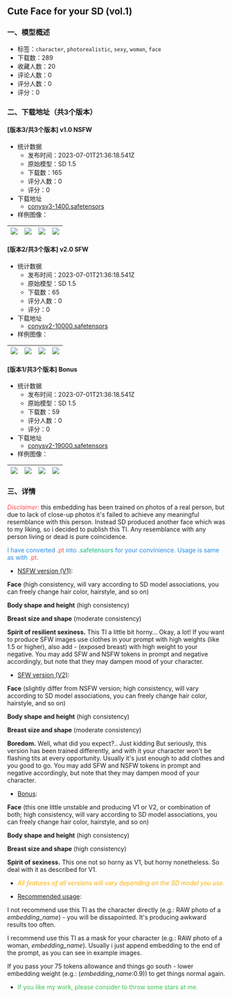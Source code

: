 ## Cute Face for your SD (vol.1)
### 一、模型概述

- 标签：`character`, `photorealistic`, `sexy`, `woman`, `face`
- 下载数：289
- 收藏人数：20
- 评论人数：0
- 评分人数：0
- 评分：0

### 二、下载地址（共3个版本）

#### [版本3/共3个版本] v1.0 NSFW

- 统计数据
  - 发布时间：2023-07-01T21:36:18.541Z
  - 原始模型：SD 1.5
  - 下载数：165
  - 评分人数：0
  - 评分：0
- 下载地址
  - [conysv3-1400.safetensors](https://civitai.com/api/download/models/108218)
- 样例图像：

| <img src="https://image.civitai.com/xG1nkqKTMzGDvpLrqFT7WA/4e1ace44-68e1-40fd-94e5-6d5a4475065e/width=450/1362921.jpeg" /> | <img src="https://image.civitai.com/xG1nkqKTMzGDvpLrqFT7WA/1f0744ef-a3ab-44a2-901a-ccb79e18effe/width=450/1362923.jpeg" /> | <img src="https://image.civitai.com/xG1nkqKTMzGDvpLrqFT7WA/72705beb-5ca9-4a3d-9ca5-fd36e5ebf689/width=450/1362917.jpeg" /> | <img src="https://image.civitai.com/xG1nkqKTMzGDvpLrqFT7WA/95391d18-99ca-4503-b9d7-10796f0560a1/width=450/1362913.jpeg" /> |
| ---- | ---- | ---- | ---- |

#### [版本2/共3个版本] v2.0 SFW

- 统计数据
  - 发布时间：2023-07-01T21:36:18.541Z
  - 原始模型：SD 1.5
  - 下载数：65
  - 评分人数：0
  - 评分：0
- 下载地址
  - [conysv2-10000.safetensors](https://civitai.com/api/download/models/108229)
- 样例图像：

| <img src="https://image.civitai.com/xG1nkqKTMzGDvpLrqFT7WA/be95eeea-471f-45aa-9a56-f1705f794a6e/width=450/1363130.jpeg" /> | <img src="https://image.civitai.com/xG1nkqKTMzGDvpLrqFT7WA/2f9338f8-be60-4d77-ac9a-9e2ab94a6e39/width=450/1363129.jpeg" /> | <img src="https://image.civitai.com/xG1nkqKTMzGDvpLrqFT7WA/0c640000-5215-4d73-b4c0-9bbc9a35b335/width=450/1363128.jpeg" /> | <img src="https://image.civitai.com/xG1nkqKTMzGDvpLrqFT7WA/de01f937-d8b3-4750-8165-bcb1258a67b9/width=450/1363135.jpeg" /> |
| ---- | ---- | ---- | ---- |

#### [版本1/共3个版本] Bonus

- 统计数据
  - 发布时间：2023-07-01T21:36:18.541Z
  - 原始模型：SD 1.5
  - 下载数：59
  - 评分人数：0
  - 评分：0
- 下载地址
  - [conysv2-19000.safetensors](https://civitai.com/api/download/models/108233)
- 样例图像：

| <img src="https://image.civitai.com/xG1nkqKTMzGDvpLrqFT7WA/fb5a767d-b4c4-4eda-b492-c11a6aad92c3/width=450/1363197.jpeg" /> | <img src="https://image.civitai.com/xG1nkqKTMzGDvpLrqFT7WA/913eb7d0-bb2e-4075-8728-0327b3266f27/width=450/1363194.jpeg" /> | <img src="https://image.civitai.com/xG1nkqKTMzGDvpLrqFT7WA/68202af8-c7f7-4be8-94e3-05436f942eda/width=450/1363196.jpeg" /> | <img src="https://image.civitai.com/xG1nkqKTMzGDvpLrqFT7WA/952793cc-c323-452a-acf6-b949a117c762/width=450/1363193.jpeg" /> |
| ---- | ---- | ---- | ---- |


### 三、详情
<p><em><span style="color:#fa5252">Disclaimer</span></em><span style="color:#fa5252">:</span> this embedding has been trained on photos of a real person, but due to lack of close-up photos it's failed to achieve any meaningful resemblance with this person. Instead SD produced another face which was to my liking, so i decided to publish this TI. Any resemblance with any person living or dead is pure coincidence.</p><p><span style="color:#228be6">I have converted </span><span style="color:#fa5252">.pt</span><span style="color:#228be6"> into </span><span style="color:#12b886">.safetensors</span><span style="color:#228be6"> for your convinience. Usage is same as with </span><span style="color:#fa5252">.pt</span><span style="color:#228be6">.</span></p><p></p><ul><li><p><u>NSFW version (V1)</u>:</p></li></ul><p><strong>Face</strong> (high consistency, will vary according to SD model associations, you can freely change hair color, hairstyle, and so on)</p><p><strong>Body shape and height</strong> (high consistency)</p><p><strong>Breast size and shape</strong> (moderate consistency)</p><p><strong>Spirit of resilient sexiness.</strong> This TI a little bit horny... Okay, a lot! If you want to produce SFW images use clothes in your prompt with high weights (like 1.5 or higher), also add - (exposed breast) with high weight to your negative. You may add SFW and NSFW tokens in prompt and negative accordingly, but note that they may dampen mood of your character.</p><ul><li><p><u>SFW version (V2)</u>:</p></li></ul><p><strong>Face</strong> (slightly differ from NSFW version; high consistency, will vary according to SD model associations, you can freely change hair color, hairstyle, and so on)</p><p><strong>Body shape and height</strong> (high consistency)</p><p><strong>Breast size and shape</strong> (moderate consistency)</p><p><strong>Boredom.</strong> Well, what did you expect?.. Just kidding  But seriously, this version has been trained differently, and with it your character won't be flashing tits at every opportunity. Usually it's just enough to add clothes and you good to go. You may add SFW and NSFW tokens in prompt and negative accordingly, but note that they may dampen mood of your character.</p><ul><li><p><u>Bonus</u>:</p></li></ul><p><strong>Face</strong> (this one little unstable and producing V1 or V2, or combination of both; high consistency, will vary according to SD model associations, you can freely change hair color, hairstyle, and so on)</p><p><strong>Body shape and height</strong> (high consistency)</p><p><strong>Breast size and shape</strong> (high consistency)</p><p><strong>Spirit of sexiness.</strong> This one not so horny as V1, but horny nonetheless. So deal with it as described for V1.</p><ul><li><p><em><span style="color:#fab005">All features of all versions will vary depending on the SD model you use.</span></em></p></li><li><p><u>Recommended usage</u>:</p></li></ul><p>I not recommend use this TI as the character directly (e.g.: RAW photo of a <em>embedding_name</em>) - you will be dissapointed. It's producing awkward results too often.</p><p>I recommend use this TI as a mask for your character (e.g.: RAW photo of a woman, <em>embedding_name</em>). Usually i just append embedding to the end of the prompt, as you can see in example images.</p><p>If you pass your 75 tokens allowance and things go south - lower embedding weight (e.g.: (<em>embedding_name</em>:0.9)) to get things normal again.</p><p></p><ul><li><p><span style="color:#40c057">If you like my work, please consider to throw some stars at me.</span></p></li></ul>